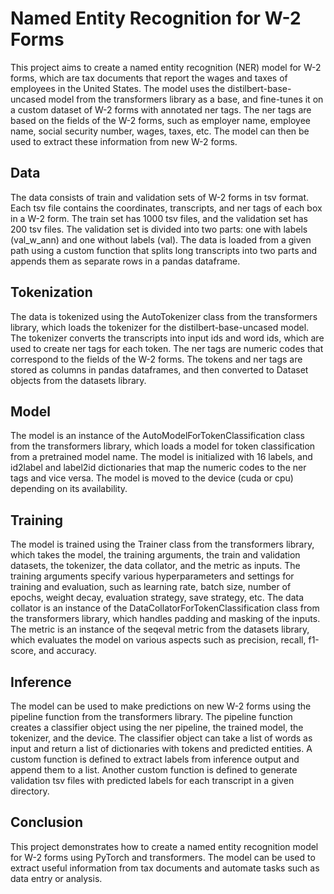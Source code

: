 # Named Entity Recognition for W-2 Forms

This project aims to create a named entity recognition (NER) model for W-2 forms, which are tax documents that report the wages and taxes of employees in the United States. The model uses the distilbert-base-uncased model from the transformers library as a base, and fine-tunes it on a custom dataset of W-2 forms with annotated ner tags. The ner tags are based on the fields of the W-2 forms, such as employer name, employee name, social security number, wages, taxes, etc. The model can then be used to extract these information from new W-2 forms.

## Data

The data consists of train and validation sets of W-2 forms in tsv format. Each tsv file contains the coordinates, transcripts, and ner tags of each box in a W-2 form. The train set has 1000 tsv files, and the validation set has 200 tsv files. The validation set is divided into two parts: one with labels (val_w_ann) and one without labels (val). The data is loaded from a given path using a custom function that splits long transcripts into two parts and appends them as separate rows in a pandas dataframe.

## Tokenization

The data is tokenized using the AutoTokenizer class from the transformers library, which loads the tokenizer for the distilbert-base-uncased model. The tokenizer converts the transcripts into input ids and word ids, which are used to create ner tags for each token. The ner tags are numeric codes that correspond to the fields of the W-2 forms. The tokens and ner tags are stored as columns in pandas dataframes, and then converted to Dataset objects from the datasets library.

## Model

The model is an instance of the AutoModelForTokenClassification class from the transformers library, which loads a model for token classification from a pretrained model name. The model is initialized with 16 labels, and id2label and label2id dictionaries that map the numeric codes to the ner tags and vice versa. The model is moved to the device (cuda or cpu) depending on its availability.

## Training

The model is trained using the Trainer class from the transformers library, which takes the model, the training arguments, the train and validation datasets, the tokenizer, the data collator, and the metric as inputs. The training arguments specify various hyperparameters and settings for training and evaluation, such as learning rate, batch size, number of epochs, weight decay, evaluation strategy, save strategy, etc. The data collator is an instance of the DataCollatorForTokenClassification class from the transformers library, which handles padding and masking of the inputs. The metric is an instance of the seqeval metric from the datasets library, which evaluates the model on various aspects such as precision, recall, f1-score, and accuracy.

## Inference

The model can be used to make predictions on new W-2 forms using the pipeline function from the transformers library. The pipeline function creates a classifier object using the ner pipeline, the trained model, the tokenizer, and the device. The classifier object can take a list of words as input and return a list of dictionaries with tokens and predicted entities. A custom function is defined to extract labels from inference output and append them to a list. Another custom function is defined to generate validation tsv files with predicted labels for each transcript in a given directory.

## Conclusion

This project demonstrates how to create a named entity recognition model for W-2 forms using PyTorch and transformers. The model can be used to extract useful information from tax documents and automate tasks such as data entry or analysis.
